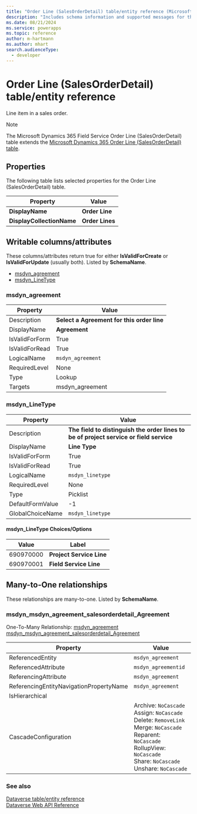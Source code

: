 ```yaml
---
title: "Order Line (SalesOrderDetail) table/entity reference (Microsoft Dynamics 365 Field Service)"
description: "Includes schema information and supported messages for the Order Line (SalesOrderDetail) table/entity with Microsoft Dynamics 365 Field Service."
ms.date: 08/21/2024
ms.service: powerapps
ms.topic: reference
author: m-hartmann
ms.author: mhart
search.audienceType: 
  - developer
---
```


# Order Line (SalesOrderDetail) table/entity reference

Line item in a sales order.

> [!NOTE]
> The Microsoft Dynamics 365 Field Service Order Line (SalesOrderDetail) table extends the [Microsoft Dynamics 365 Order Line (SalesOrderDetail) table](/dynamics365/developer/entities//salesorderdetail).


## Properties

The following table lists selected properties for the Order Line (SalesOrderDetail) table.

|Property|Value|
| --- | --- |
| **DisplayName** | **Order Line** |
| **DisplayCollectionName** | **Order Lines** |

## Writable columns/attributes

These columns/attributes return true for either **IsValidForCreate** or **IsValidForUpdate** (usually both). Listed by **SchemaName**.

- [msdyn_agreement](#BKMK_msdyn_agreement)
- [msdyn_LineType](#BKMK_msdyn_LineType)

### <a name="BKMK_msdyn_agreement"></a> msdyn_agreement

|Property|Value|
|---|---|
|Description|**Select a Agreement for this order line**|
|DisplayName|**Agreement**|
|IsValidForForm|True|
|IsValidForRead|True|
|LogicalName|`msdyn_agreement`|
|RequiredLevel|None|
|Type|Lookup|
|Targets|msdyn_agreement|

### <a name="BKMK_msdyn_LineType"></a> msdyn_LineType

|Property|Value|
|---|---|
|Description|**The field to distinguish the order lines to be of project service or field service**|
|DisplayName|**Line Type**|
|IsValidForForm|True|
|IsValidForRead|True|
|LogicalName|`msdyn_linetype`|
|RequiredLevel|None|
|Type|Picklist|
|DefaultFormValue|-1|
|GlobalChoiceName|`msdyn_linetype`|

#### msdyn_LineType Choices/Options

|Value|Label|
|---|---|
|690970000|**Project Service Line**|
|690970001|**Field Service Line**|


## Many-to-One relationships

These relationships are many-to-one. Listed by **SchemaName**.

### <a name="BKMK_msdyn_msdyn_agreement_salesorderdetail_Agreement"></a> msdyn_msdyn_agreement_salesorderdetail_Agreement

One-To-Many Relationship: [msdyn_agreement msdyn_msdyn_agreement_salesorderdetail_Agreement](msdyn_agreement.md#BKMK_msdyn_msdyn_agreement_salesorderdetail_Agreement)

|Property|Value|
|---|---|
|ReferencedEntity|`msdyn_agreement`|
|ReferencedAttribute|`msdyn_agreementid`|
|ReferencingAttribute|`msdyn_agreement`|
|ReferencingEntityNavigationPropertyName|`msdyn_agreement`|
|IsHierarchical||
|CascadeConfiguration|Archive: `NoCascade`<br />Assign: `NoCascade`<br />Delete: `RemoveLink`<br />Merge: `NoCascade`<br />Reparent: `NoCascade`<br />RollupView: `NoCascade`<br />Share: `NoCascade`<br />Unshare: `NoCascade`|



### See also

[Dataverse table/entity reference](../about-entity-reference.md)  
[Dataverse Web API Reference](/power-apps/developer/data-platform/webapi/reference/about)   

